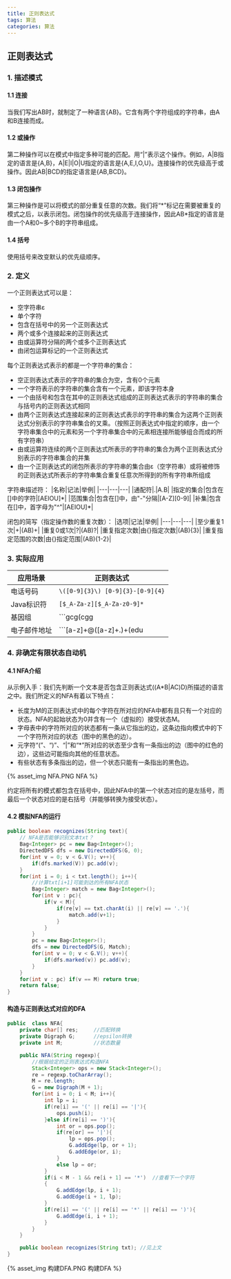 ```yaml
---
title: 正则表达式
tags: 算法
categories: 算法
---
```


## 正则表达式

### 1. 描述模式

#### 1.1 连接

当我们写出AB时，就制定了一种语言{AB}。它含有两个字符组成的字符串，由A和B连接而成。

#### 1.2 或操作

第二种操作可以在模式中指定多种可能的匹配。用“|”表示这个操作。例如，A|B指定的语言是{A,B}，A|E|I|O|U指定的语言是{A,E,I,O,U}。连接操作的优先级高于或操作。因此AB|BCD的指定语言是{AB,BCD}。

#### 1.3 闭包操作

第三种操作是可以将模式的部分重复任意的次数。我们将“\*”标记在需要被重复的模式之后，以表示闭包。闭包操作的优先级高于连接操作，因此AB\*指定的语言是由一个A和0~多个B的字符串组成。

#### 1.4 括号

使用括号来改变默认的优先级顺序。

### 2. 定义

一个正则表达式可以是：
* 空字符串ε
* 单个字符
* 包含在括号中的另一个正则表达式
* 两个或多个连接起来的正则表达式
* 由或运算符分隔的两个或多个正则表达式
* 由闭包运算标记的一个正则表达式

每个正则表达式表示的都是一个字符串的集合：
* 空正则表达式表示的字符串的集合为空，含有0个元素
* 一个字符表示的字符串的集合含有一个元素，即该字符本身
* 一个由括号和包含在其中的正则表达式组成的正则表达式表示的字符串的集合与括号内的正则表达式相同
* 由两个正则表达式连接起来的正则表达式表示的字符串的集合为这两个正则表达式分别表示的字符串集合的叉乘。（按照正则表达式中指定的顺序，由一个字符串集合中的元素和另一个字符串集合中的元素相连接所能够组合而成的所有字符串）
* 由或运算符连续的两个正则表达式所表示的字符串的集合为两个正则表达式分别表示的字符串集合的并集
* 由一个正则表达式的闭包所表示的字符串的集合由ε（空字符串）或将被修饰的正则表达式所表示的字符串集合重复任意次所得到的所有字符串所组成

字符串描述符：
|名称|记法|举例|
|---|---|---|
|通配符|.|A.B|
|指定的集合|包含在\[\]中的字符|\[AEIOU\]\*|
|范围集合|包含在\[\]中，由"-"分隔|\[A-Z\]\[0-9\]|
|补集|包含在\[\]中，首字母为"^"|\[AEIOU\]\*|

闭包的简写（指定操作数的重复次数）：
|选项|记法|举例|
|---|---|---|
|至少重复1次|+|(AB)+|
|重复0或1次|?|(AB)?|
|重复指定次数|由{}指定次数|(AB){3}|
|重复指定范围的次数|由{}指定范围|(AB){1-2}|

### 3. 实际应用

|应用场景|正则表达式|
|---|---|
|电话号码|```\([0-9]{3}\) [0-9]{3}-[0-9]{4}```|
|Java标识符|```[$_A-Za-z][$_A-Za-z0-9]*```|
|基因组|```gcg(cgg|agg)*ctg```|
|电子邮件地址|```[a-z]+@([a-z]+\.)+(edu|com)```|

### 4. 非确定有限状态自动机

#### 4.1 NFA介绍

从示例入手：我们先判断一个文本是否包含正则表达式((A*B|AC)D)所描述的语言之中。我们所定义的NFA有着以下特点：

* 长度为M的正则表达式中的每个字符在所对应的NFA中都有且只有一个对应的状态。NFA的起始状态为0并含有一个（虚拟的）接受状态M。
* 字母表中的字符所对应的状态都有一条从它指出的边，这条边指向模式中的下一个字符所对应的状态（图中的黑色的边）。
* 元字符“\(”、“\)”、“|”和“\*”所对应的状态至少含有一条指出的边（图中的红色的边），这些边可能指向其他的任意状态。
* 有些状态有多条指出的边，但一个状态只能有一条指出的黑色边。

{% asset_img NFA.PNG NFA %}

约定将所有的模式都包含在括号中，因此NFA中的第一个状态对应的是左括号，而最后一个状态对应的是右括号（并能够转换为接受状态）。

#### 4.2 模拟NFA的运行

```java
public boolean recognizes(String text){
    // NFA是否能够识别文本txt？
    Bag<Integer> pc = new Bag<Integer>();
    DirectedDFS dfs = new DirectedDFS(G, 0);
    for(int v = 0; v < G.V(); v++){
        if(dfs.marked(V)) pc.add(v);
    }
    for(int i = 0; i < txt.length(); i++){
        //计算txt[i+1]可能到达的所有NFA状态
        Bag<Integer> match = new Bag<Integer>();
        for(int v : pc){
            if(v < M){
                if(re[v] == txt.charAt(i) || re[v] == '.'){
                    match.add(v+1);
                }
            }
        }
        pc = new Bag<Integer>();
        dfs = new DirectedDFS(G, Match);
        for(int v = 0; v < G.V(); v++){
            if(dfs.marked(v)) pc.add(v);
        }
    }
    for(int v : pc) if(v == M) return true;
    return false;
}
```

#### 构造与正则表达式对应的DFA

```java
public  class NFA{
    private char[] res;     //匹配转换
    private Digraph G;      //epsilon转换
    private int M;          //状态数量

    public NFA(String regexp){
        //根据给定的正则表达式构造NFA
        Stack<Integer> ops = new Stack<Integer>();
        re = regexp.toCharArray();
        M = re.length;
        G = new Digraph(M + 1);
        for(int i = 0; i < M; i++){
            int lp = i;
            if(re[i] == '(' || re[i] == '|'){
                ops.push(i);
            }else if(re[i] == ')'){
                int or = ops.pop();
                if(re[or] == '|'){
                    lp = ops.pop();
                    G.addEdge(lp, or + 1);
                    G.addEdge(or, i);
                }
                else lp = or;
            }
            if(i < M - 1 && re[i + 1] == '*')  //查看下一个字符
            {
                G.addEdge(lp, i + 1);
                G.addEdge(i + 1, lp);
            }
            if(re[i] == '(' || re[i] == '*' || re[i] == ')'){
                G.addEdge(i, i + 1);
            }
        }
    }

    public boolean recognizes(String txt); //见上文
}
```

{% asset_img 构建DFA.PNG 构建DFA %}

